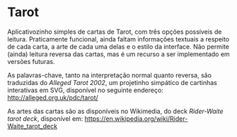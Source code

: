 # Tarot
Aplicativozinho simples de cartas de Tarot, com três opções possíveis de leitura. Praticamente funcional, ainda faltam informações textuais a respeito de cada carta, a arte de cada uma delas e o estilo da interface. Não permite (ainda) leitura reversa das cartas, mas é um recurso a ser implementado em versões futuras.

As palavras-chave, tanto na interpretação normal quanto reversa, são traduzidas do *Alleged Tarot 2002*, um projetinho simpático de cartinhas interativas em SVG, disponível no seguinte endereço: http://alleged.org.uk/pdc/tarot/

As artes das cartas são as disponíveis no Wikimedia, do deck *Rider-Waite tarot deck*, disponível em: https://en.wikipedia.org/wiki/Rider-Waite_tarot_deck
